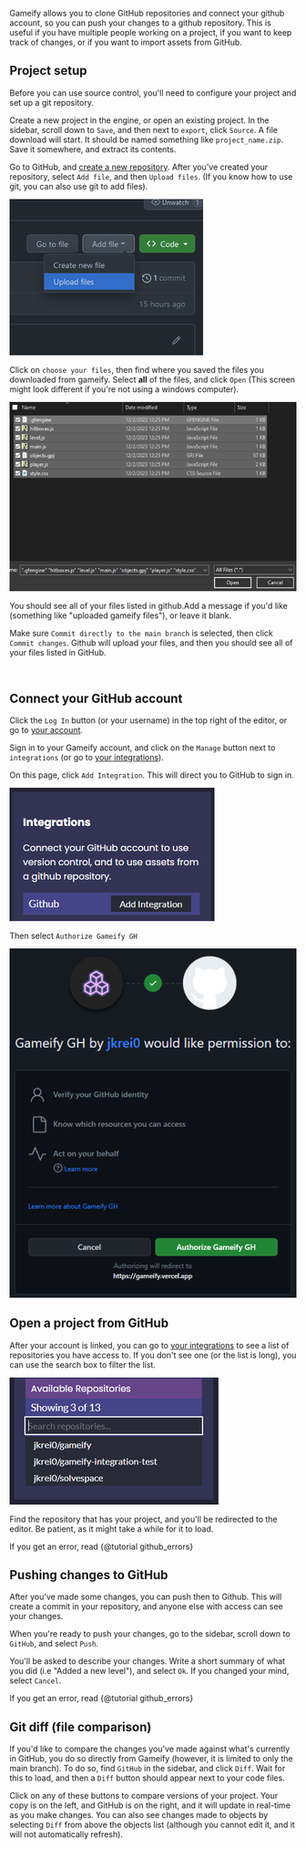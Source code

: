 
Gameify allows you to clone GitHub repositories and connect your github account, so you can push your changes to a github repository. This is useful if you have multiple people working on a project, if you want to keep track of changes, or if you want to import assets from GitHub.

## Project setup
Before you can use source control, you'll need to configure your project and set up a git repository.

Create a new project in the engine, or open an existing project.
In the sidebar, scroll down to `Save`, and then next to `export`, click `Source`.
A file download will start. It should be named something like `project_name.zip`. Save it somewhere, and extract its contents.

Go to GitHub, and <a href="https://docs.github.com/en/get-started/quickstart/create-a-repo" target="_blank">create a new repository</a>.
After you've created your repository, select `Add file`, and then `Upload files`. (If you know how to use git, you can also use git to add files).

![](/tutorials/github_upload_files.png)

Click on `choose your files`, then find where you saved the files you downloaded from gameify.
Select **all** of the files, and click `Open` (This screen might look different if you're not using a windows computer).

![](/tutorials/select_project_files.png)

You should see all of your files listed in github.Add a message if you'd like (something like "uploaded gameify files"), or leave it blank.

Make sure `Commit directly to the main branch` is selected, then click `Commit changes`. Github will upload your files, and then you should see all of your files listed in GitHub.


<br>

## Connect your GitHub account
Click the `Log In` button (or your username) in the top right of the editor, or go to <a href="https://gameify.vercel.app/engine/auth.html" target="_blank">your account</a>.

Sign in to your Gameify account, and click on the `Manage` button next to `integrations` (or go to <a href="https://gameify.vercel.app/engine/account/integrations.html" target="_blank">your integrations</a>).

On this page, click `Add Integration`. This will direct you to GitHub to sign in.

![](/tutorials/add_github_integration.png)

Then select `Authorize Gameify GH`

![](/tutorials/github_auth.png)

## Open a project from GitHub

After your account is linked, you can go to <a href="https://gameify.vercel.app/engine/account/integrations.html" target="_blank">your integrations</a> to see a list of repositories you have access to. If you don't see one (or the list is long), you can use the search box to filter the list.

![](/tutorials/github_available_repos.png)

Find the repository that has your project, and you'll be redirected to the editor. Be patient, as it might take a while for it to load.

If you get an error, read {@tutorial github_errors}

## Pushing changes to GitHub

After you've made some changes, you can push then to Github. This will create a commit in your repository, and anyone else with access can see your changes.

When you're ready to push your changes, go to the sidebar, scroll down to `GitHub`, and select `Push`.

You'll be asked to describe your changes. Write a short summary of what you did (i.e "Added a new level"), and select `Ok`. If you changed your mind, select `Cancel`.

If you get an error, read {@tutorial github_errors}

## Git diff (file comparison)

If you'd like to compare the changes you've made against what's currently in GitHub, you do so directly from Gameify (however, it is limited to only the main branch). To do so, find `GitHub` in the sidebar, and click `Diff`. Wait for this to load, and then a `Diff` button should appear next to your code files.

Click on any of these buttons to compare versions of your project. Your copy is on the left, and GitHub is on the right, and it will update in real-time as you make changes. You can also see changes made to objects by selecting `Diff` from above the objects list (although you cannot edit it, and it will not automatically refresh).